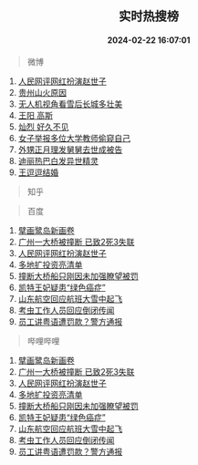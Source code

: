 <div align="center"><h2>实时热搜榜</h2><h4>2024-02-22 16:07:01</h4></div>

> 微博  

1. [人民网评网红扮演赵世子](https://s.weibo.com/weibo?q=%23%E4%BA%BA%E6%B0%91%E7%BD%91%E8%AF%84%E7%BD%91%E7%BA%A2%E6%89%AE%E6%BC%94%E8%B5%B5%E4%B8%96%E5%AD%90%23&t=31&band_rank=1&Refer=top)<br />
2. [贵州山火原因](https://s.weibo.com/weibo?q=%E8%B4%B5%E5%B7%9E%E5%B1%B1%E7%81%AB%E5%8E%9F%E5%9B%A0&t=31&band_rank=2&Refer=top)<br />
3. [无人机视角看雪后长城多壮美](https://s.weibo.com/weibo?q=%23%E6%97%A0%E4%BA%BA%E6%9C%BA%E8%A7%86%E8%A7%92%E7%9C%8B%E9%9B%AA%E5%90%8E%E9%95%BF%E5%9F%8E%E5%A4%9A%E5%A3%AE%E7%BE%8E%23&t=31&band_rank=3&Refer=top)<br />
4. [王阳 高斯](https://s.weibo.com/weibo?q=%E7%8E%8B%E9%98%B3%20%E9%AB%98%E6%96%AF&t=31&band_rank=4&Refer=top)<br />
5. [灿烈 好久不见](https://s.weibo.com/weibo?q=%E7%81%BF%E7%83%88%20%E5%A5%BD%E4%B9%85%E4%B8%8D%E8%A7%81&t=31&band_rank=5&Refer=top)<br />
6. [女子举报多位大学教师偷窥自己](https://s.weibo.com/weibo?q=%23%E5%A5%B3%E5%AD%90%E4%B8%BE%E6%8A%A5%E5%A4%9A%E4%BD%8D%E5%A4%A7%E5%AD%A6%E6%95%99%E5%B8%88%E5%81%B7%E7%AA%A5%E8%87%AA%E5%B7%B1%23&t=31&band_rank=6&Refer=top)<br />
7. [外甥正月理发舅舅去世成被告](https://s.weibo.com/weibo?q=%23%E5%A4%96%E7%94%A5%E6%AD%A3%E6%9C%88%E7%90%86%E5%8F%91%E8%88%85%E8%88%85%E5%8E%BB%E4%B8%96%E6%88%90%E8%A2%AB%E5%91%8A%23&t=31&band_rank=7&Refer=top)<br />
8. [迪丽热巴白发异世精灵](https://s.weibo.com/weibo?q=%23%E8%BF%AA%E4%B8%BD%E7%83%AD%E5%B7%B4%E7%99%BD%E5%8F%91%E5%BC%82%E4%B8%96%E7%B2%BE%E7%81%B5%23&t=31&band_rank=8&Refer=top)<br />
9. [王逗逗结婚](https://s.weibo.com/weibo?q=%E7%8E%8B%E9%80%97%E9%80%97%E7%BB%93%E5%A9%9A&t=31&band_rank=9&Refer=top)<br />

> 知乎  


> 百度  

1. [擘画鹭岛新画卷](https://www.baidu.com/s?wd=%E6%93%98%E7%94%BB%E9%B9%AD%E5%B2%9B%E6%96%B0%E7%94%BB%E5%8D%B7&sa=fyb_news&rsv_dl=fyb_news)<br />
2. [广州一大桥被撞断 已致2死3失联](https://www.baidu.com/s?wd=%E5%B9%BF%E5%B7%9E%E4%B8%80%E5%A4%A7%E6%A1%A5%E8%A2%AB%E6%92%9E%E6%96%AD+%E5%B7%B2%E8%87%B42%E6%AD%BB3%E5%A4%B1%E8%81%94&sa=fyb_news&rsv_dl=fyb_news)<br />
3. [人民网评网红扮演赵世子](https://www.baidu.com/s?wd=%E4%BA%BA%E6%B0%91%E7%BD%91%E8%AF%84%E7%BD%91%E7%BA%A2%E6%89%AE%E6%BC%94%E8%B5%B5%E4%B8%96%E5%AD%90&sa=fyb_news&rsv_dl=fyb_news)<br />
4. [多地扩投资亮清单](https://www.baidu.com/s?wd=%E5%A4%9A%E5%9C%B0%E6%89%A9%E6%8A%95%E8%B5%84%E4%BA%AE%E6%B8%85%E5%8D%95&sa=fyb_news&rsv_dl=fyb_news)<br />
5. [撞断大桥船只刚因未加强瞭望被罚](https://www.baidu.com/s?wd=%E6%92%9E%E6%96%AD%E5%A4%A7%E6%A1%A5%E8%88%B9%E5%8F%AA%E5%88%9A%E5%9B%A0%E6%9C%AA%E5%8A%A0%E5%BC%BA%E7%9E%AD%E6%9C%9B%E8%A2%AB%E7%BD%9A&sa=fyb_news&rsv_dl=fyb_news)<br />
6. [凯特王妃疑患“绿色癌症”](https://www.baidu.com/s?wd=%E5%87%AF%E7%89%B9%E7%8E%8B%E5%A6%83%E7%96%91%E6%82%A3%E2%80%9C%E7%BB%BF%E8%89%B2%E7%99%8C%E7%97%87%E2%80%9D&sa=fyb_news&rsv_dl=fyb_news)<br />
7. [山东航空回应航班大雪中起飞](https://www.baidu.com/s?wd=%E5%B1%B1%E4%B8%9C%E8%88%AA%E7%A9%BA%E5%9B%9E%E5%BA%94%E8%88%AA%E7%8F%AD%E5%A4%A7%E9%9B%AA%E4%B8%AD%E8%B5%B7%E9%A3%9E&sa=fyb_news&rsv_dl=fyb_news)<br />
8. [考虫工作人员回应倒闭传闻](https://www.baidu.com/s?wd=%E8%80%83%E8%99%AB%E5%B7%A5%E4%BD%9C%E4%BA%BA%E5%91%98%E5%9B%9E%E5%BA%94%E5%80%92%E9%97%AD%E4%BC%A0%E9%97%BB&sa=fyb_news&rsv_dl=fyb_news)<br />
9. [员工讲粤语遭罚款？警方通报](https://www.baidu.com/s?wd=%E5%91%98%E5%B7%A5%E8%AE%B2%E7%B2%A4%E8%AF%AD%E9%81%AD%E7%BD%9A%E6%AC%BE%EF%BC%9F%E8%AD%A6%E6%96%B9%E9%80%9A%E6%8A%A5&sa=fyb_news&rsv_dl=fyb_news)<br />

> 哔哩哔哩  

1. [擘画鹭岛新画卷](https://www.baidu.com/s?wd=%E6%93%98%E7%94%BB%E9%B9%AD%E5%B2%9B%E6%96%B0%E7%94%BB%E5%8D%B7&sa=fyb_news&rsv_dl=fyb_news)<br />
2. [广州一大桥被撞断 已致2死3失联](https://www.baidu.com/s?wd=%E5%B9%BF%E5%B7%9E%E4%B8%80%E5%A4%A7%E6%A1%A5%E8%A2%AB%E6%92%9E%E6%96%AD+%E5%B7%B2%E8%87%B42%E6%AD%BB3%E5%A4%B1%E8%81%94&sa=fyb_news&rsv_dl=fyb_news)<br />
3. [人民网评网红扮演赵世子](https://www.baidu.com/s?wd=%E4%BA%BA%E6%B0%91%E7%BD%91%E8%AF%84%E7%BD%91%E7%BA%A2%E6%89%AE%E6%BC%94%E8%B5%B5%E4%B8%96%E5%AD%90&sa=fyb_news&rsv_dl=fyb_news)<br />
4. [多地扩投资亮清单](https://www.baidu.com/s?wd=%E5%A4%9A%E5%9C%B0%E6%89%A9%E6%8A%95%E8%B5%84%E4%BA%AE%E6%B8%85%E5%8D%95&sa=fyb_news&rsv_dl=fyb_news)<br />
5. [撞断大桥船只刚因未加强瞭望被罚](https://www.baidu.com/s?wd=%E6%92%9E%E6%96%AD%E5%A4%A7%E6%A1%A5%E8%88%B9%E5%8F%AA%E5%88%9A%E5%9B%A0%E6%9C%AA%E5%8A%A0%E5%BC%BA%E7%9E%AD%E6%9C%9B%E8%A2%AB%E7%BD%9A&sa=fyb_news&rsv_dl=fyb_news)<br />
6. [凯特王妃疑患“绿色癌症”](https://www.baidu.com/s?wd=%E5%87%AF%E7%89%B9%E7%8E%8B%E5%A6%83%E7%96%91%E6%82%A3%E2%80%9C%E7%BB%BF%E8%89%B2%E7%99%8C%E7%97%87%E2%80%9D&sa=fyb_news&rsv_dl=fyb_news)<br />
7. [山东航空回应航班大雪中起飞](https://www.baidu.com/s?wd=%E5%B1%B1%E4%B8%9C%E8%88%AA%E7%A9%BA%E5%9B%9E%E5%BA%94%E8%88%AA%E7%8F%AD%E5%A4%A7%E9%9B%AA%E4%B8%AD%E8%B5%B7%E9%A3%9E&sa=fyb_news&rsv_dl=fyb_news)<br />
8. [考虫工作人员回应倒闭传闻](https://www.baidu.com/s?wd=%E8%80%83%E8%99%AB%E5%B7%A5%E4%BD%9C%E4%BA%BA%E5%91%98%E5%9B%9E%E5%BA%94%E5%80%92%E9%97%AD%E4%BC%A0%E9%97%BB&sa=fyb_news&rsv_dl=fyb_news)<br />
9. [员工讲粤语遭罚款？警方通报](https://www.baidu.com/s?wd=%E5%91%98%E5%B7%A5%E8%AE%B2%E7%B2%A4%E8%AF%AD%E9%81%AD%E7%BD%9A%E6%AC%BE%EF%BC%9F%E8%AD%A6%E6%96%B9%E9%80%9A%E6%8A%A5&sa=fyb_news&rsv_dl=fyb_news)<br />
